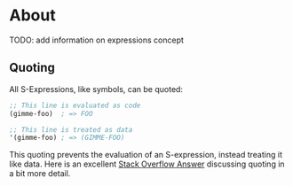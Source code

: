 # About

TODO: add information on expressions concept

## Quoting

All S-Expressions, like symbols, can be quoted:

```lisp
;; This line is evaluated as code
(gimme-foo)  ; => FOO

;; This line is treated as data
'(gimme-foo) ; => (GIMME-FOO)
```

This quoting prevents the evaluation of an S-expression, instead treating it
like data. Here is an excellent [Stack Overflow Answer][so-quoting] discussing
quoting in a bit more detail.

[so-quoting]: https://stackoverflow.com/questions/134887/when-to-use-or-quote-in-lisp
